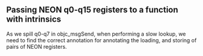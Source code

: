 ## Passing NEON q0-q15 registers to a function with intrinsics

As we spill q0-q7 in objc_msgSend, when performing a slow lookup, we need to find the correct annotation for annotating the loading, and storing of pairs of NEON registers.